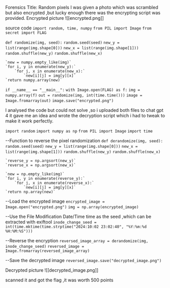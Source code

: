 Forensics
Title: Random pixels
I was given a photo which was scrambled but also encrypted ,but lucky enough there was the encrypting script was provided.
Encrypted picture
![[encrypted.png]]

source code
`import random, time, numpy`
`from PIL import Image`
`from secret import FLAG`

`def randomize(img, seed):`
	`random.seed(seed)`
	`new_y = list(range(img.shape[0]))`
	`new_x = list(range(img.shape[1]))`
	`random.shuffle(new_y)`
	`random.shuffle(new_x)`

	`new = numpy.empty_like(img)`
	`for i, y in enumerate(new_y):`
		`for j, x in enumerate(new_x):`
			`new[i][j] = img[y][x]`
	`return numpy.array(new)`


`if __name__ == "__main__":`
	`with Image.open(FLAG) as f:`
		`img = numpy.array(f)`
		`out = randomize(img, int(time.time()))`
		`image = Image.fromarray(out)`
		`image.save("encrypted.png")`

I analysed the code but could not solve ,so i uploaded both files to chat gpt 4 it gave me an idea and wrote the decryption script which i had to tweak to make it work perfectly.

`import random`
`import numpy as np`
`from PIL import Image`
`import time`

--Function to reverse the pixel randomization
`def derandomize(img, seed):`
    `random.seed(seed)`
    `new_y = list(range(img.shape[0]))`
    `new_x = list(range(img.shape[1]))`
    `random.shuffle(new_y)`
    `random.shuffle(new_x)`
    
    `reverse_y = np.argsort(new_y)`
    `reverse_x = np.argsort(new_x)`

    `new = np.empty_like(img)`
    `for i, y in enumerate(reverse_y):`
        `for j, x in enumerate(reverse_x):`
            `new[i][j] = img[y][x]`
    `return np.array(new)`

--Load the encrypted image
`encrypted_image = Image.open("encrypted.png")`
`img = np.array(encrypted_image)`

--Use the  File Modification Date/Time  time as the seed ,which can be extracted with exiftool
`inode_change_seed = int(time.mktime(time.strptime("2024:10:02 23:02:40", "%Y:%m:%d %H:%M:%S")))`

--Reverse the encryption
`reversed_image_array = derandomize(img, inode_change_seed)`
`reversed_image = Image.fromarray(reversed_image_array)`

--Save the decrypted image
`reversed_image.save("decrypted_image.png")`

Decrypted picture
![[decrypted_image.png]]

scanned it and got the flag ,it was worth 500 points